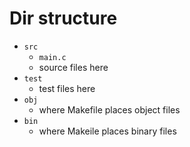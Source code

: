 
# Dir structure

- `src`
  - `main.c`
  - source files here
- `test`
  - test files here
- `obj`
  - where Makefile places object files
- `bin`
  - where Makeile places binary files

